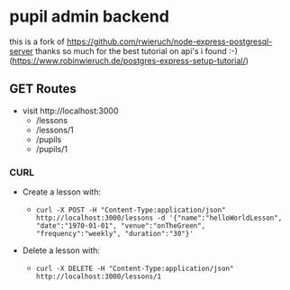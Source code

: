 # pupil admin backend

this is a fork of
https://github.com/rwieruch/node-express-postgresql-server
thanks so much for the best tutorial on api's i found :-)
(https://www.robinwieruch.de/postgres-express-setup-tutorial/)

## GET Routes

- visit http://localhost:3000
  - /lessons
  - /lessons/1
  - /pupils
  - /pupils/1

### CURL

- Create a lesson with:
  - `curl -X POST -H "Content-Type:application/json" http://localhost:3000/lessons -d '{"name":"helloWorldLesson", "date":"1970-01-01", "venue":"onTheGreen", "frequency":"weekly", "duration":"30"}'`

- Delete a lesson with:
  - `curl -X DELETE -H "Content-Type:application/json" http://localhost:3000/lessons/1`

